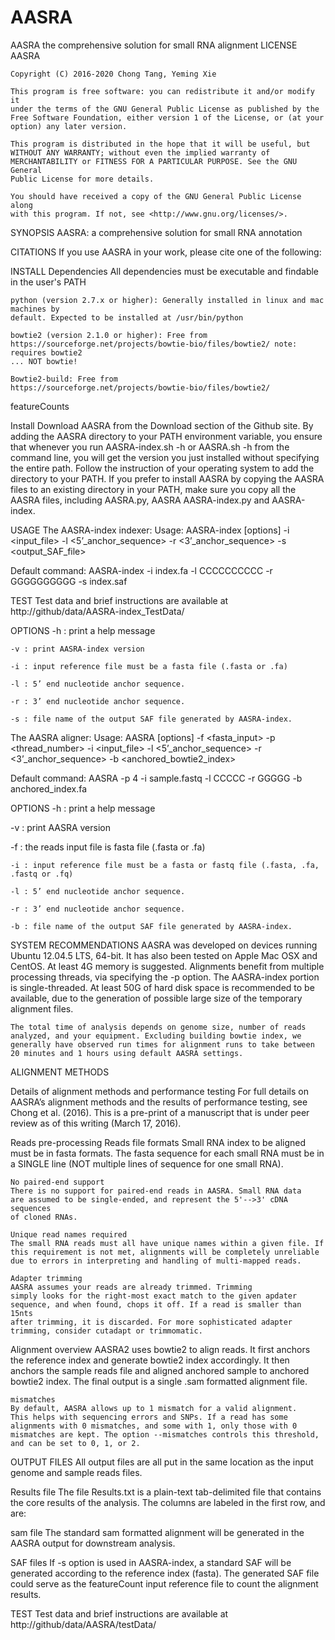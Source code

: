 # AASRA
AASRA the comprehensive solution for small RNA alignment
LICENSE
    AASRA

    Copyright (C) 2016-2020 Chong Tang, Yeming Xie

    This program is free software: you can redistribute it and/or modify it
    under the terms of the GNU General Public License as published by the
    Free Software Foundation, either version 1 of the License, or (at your
    option) any later version.

    This program is distributed in the hope that it will be useful, but
    WITHOUT ANY WARRANTY; without even the implied warranty of
    MERCHANTABILITY or FITNESS FOR A PARTICULAR PURPOSE. See the GNU General
    Public License for more details.

    You should have received a copy of the GNU General Public License along
    with this program. If not, see <http://www.gnu.org/licenses/>.

SYNOPSIS
AASRA: a comprehensive solution for small RNA annotation

CITATIONS
    If you use AASRA in your work, please cite one of the following:

    
INSTALL
  Dependencies
    All dependencies must be executable and findable in the user's PATH

    python (version 2.7.x or higher): Generally installed in linux and mac machines by
    default. Expected to be installed at /usr/bin/python

    bowtie2 (version 2.1.0 or higher): Free from
    https://sourceforge.net/projects/bowtie-bio/files/bowtie2/ note: requires bowtie2
    ... NOT bowtie!

    Bowtie2-build: Free from
    https://sourceforge.net/projects/bowtie-bio/files/bowtie2/
    
featureCounts 

  Install
    Download AASRA from the Download section of the Github site. By adding the AASRA directory to your PATH environment variable, you ensure that whenever you run AASRA-index.sh -h or AASRA.sh -h from the command line, you will get the version you just installed without specifying the entire path. Follow the instruction of your operating system to add the directory to your PATH. If you prefer to install AASRA by copying the AASRA files to an existing directory in your PATH, make sure you copy all the AASRA files, including AASRA.py, AASRA AASRA-index.py and AASRA-index.

USAGE
The AASRA-index indexer:
    Usage: AASRA-index [options] -i <input_file> -l <5’_anchor_sequence> -r <3’_anchor_sequence> -s <output_SAF_file>

Default command: AASRA-index -i index.fa -l CCCCCCCCCC -r GGGGGGGGGG -s index.saf

TEST
    Test data and brief instructions are available at
    http://github/data/AASRA-index_TestData/

OPTIONS
    -h : print a help message

    -v : print AASRA-index version

    -i : input reference file must be a fasta file (.fasta or .fa)

    -l : 5’ end nucleotide anchor sequence.

    -r : 3’ end nucleotide anchor sequence.

    -s : file name of the output SAF file generated by AASRA-index.

The AASRA aligner:
    Usage: AASRA [options] -f <fasta_input> -p <thread_number> -i <input_file> -l <5’_anchor_sequence> -r <3’_anchor_sequence> -b <anchored_bowtie2_index>

Default command: AASRA -p 4 -i sample.fastq -l CCCCC -r GGGGG -b anchored_index.fa

OPTIONS
    -h : print a help message

-v : print AASRA version

-f : the reads input file is fasta file (.fasta or .fa)

    -i : input reference file must be a fasta or fastq file (.fasta, .fa, .fastq or .fq)

    -l : 5’ end nucleotide anchor sequence.

    -r : 3’ end nucleotide anchor sequence.

    -b : file name of the output SAF file generated by AASRA-index.

SYSTEM RECOMMENDATIONS
    AASRA was developed on devices running Ubuntu 12.04.5 LTS, 64-bit. It has also been tested on Apple Mac OSX and CentOS. At least 4G memory is suggested. Alignments benefit from multiple processing threads, via specifying the -p option. The AASRA-index portion is single-threaded. At least 50G of hard disk space is recommended to be available, due to the generation of possible large size of the temporary alignment files. 

    The total time of analysis depends on genome size, number of reads analyzed, and your equipment. Excluding building bowtie index, we generally have observed run times for alignment runs to take between 20 minutes and 1 hours using default AASRA settings.

ALIGNMENT METHODS

  Details of alignment methods and performance testing
    For full details on AASRA’s alignment methods and the results of
    performance testing, see Chong et al. (2016). This is a pre-print of a manuscript
    that is under peer review as of this writing (March 17, 2016).

  Reads pre-processing
    Reads file formats
    Small RNA index to be aligned must be in fasta formats. The fasta sequence for each small RNA must be in a SINGLE line (NOT multiple lines of sequence for one small RNA).

    No paired-end support
    There is no support for paired-end reads in AASRA. Small RNA data
    are assumed to be single-ended, and represent the 5'-->3' cDNA sequences
    of cloned RNAs.

    Unique read names required
    The small RNA reads must all have unique names within a given file. If
    this requirement is not met, alignments will be completely unreliable
    due to errors in interpreting and handling of multi-mapped reads.

    Adapter trimming
    AASRA assumes your reads are already trimmed. Trimming
    simply looks for the right-most exact match to the given apdater
    sequence, and when found, chops it off. If a read is smaller than 15nts
    after trimming, it is discarded. For more sophisticated adapter
    trimming, consider cutadapt or trimmomatic.

  Alignment overview
    AASRA2 uses bowtie2 to align reads. It first anchors the reference index and generate bowtie2 index accordingly. It then anchors the sample reads file and aligned anchored sample to anchored bowtie2 index. The final output is a single .sam formatted alignment file. 

    mismatches
    By default, AASRA allows up to 1 mismatch for a valid alignment.
    This helps with sequencing errors and SNPs. If a read has some
    alignments with 0 mismatches, and some with 1, only those with 0
    mismatches are kept. The option --mismatches controls this threshold,
    and can be set to 0, 1, or 2.

    

OUTPUT FILES
    All output files are all put in the same location as the input genome and sample reads files.

  Results file
    The file Results.txt is a plain-text tab-delimited file that contains
    the core results of the analysis. The columns are labeled in the first
row, and are:

  sam file
    The standard sam formatted alignment will be generated in the AASRA output for downstream analysis. 

  SAF files
    If -s option is used in AASRA-index, a standard SAF will be generated according to the reference index (fasta). The generated SAF file could serve as the featureCount input reference file to count the alignment results.


TEST
    Test data and brief instructions are available at
    http://github/data/AASRA/testData/
